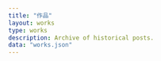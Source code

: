 ```yaml
---
title: "作品"
layout: works
type: works
description: Archive of historical posts.
data: "works.json"
---
```

